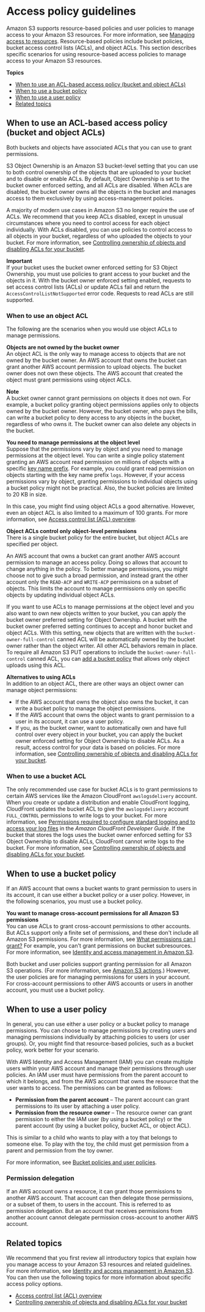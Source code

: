 # Access policy guidelines<a name="access-policy-alternatives-guidelines"></a>

Amazon S3 supports resource\-based policies and user policies to manage access to your Amazon S3 resources\. For more information, see [Managing access to resources](access-control-overview.md#access-control-resources-manage-permissions-basics)\. Resource\-based policies include bucket policies, bucket access control lists \(ACLs\), and object ACLs\. This section describes specific scenarios for using resource\-based access policies to manage access to your Amazon S3 resources\. 

**Topics**
+ [When to use an ACL\-based access policy \(bucket and object ACLs\)](#when-to-use-acl)
+ [When to use a bucket policy](#when-to-use-bucket-policy)
+ [When to use a user policy](#when-to-use-user-policy)
+ [Related topics](#access-control-guidelines-related-topics)

## When to use an ACL\-based access policy \(bucket and object ACLs\)<a name="when-to-use-acl"></a>

Both buckets and objects have associated ACLs that you can use to grant permissions\. 

S3 Object Ownership is an Amazon S3 bucket\-level setting that you can use to both control ownership of the objects that are uploaded to your bucket and to disable or enable ACLs\. By default, Object Ownership is set to the bucket owner enforced setting, and all ACLs are disabled\. When ACLs are disabled, the bucket owner owns all the objects in the bucket and manages access to them exclusively by using access\-management policies\.

 A majority of modern use cases in Amazon S3 no longer require the use of ACLs\. We recommend that you keep ACLs disabled, except in unusual circumstances where you need to control access for each object individually\. With ACLs disabled, you can use policies to control access to all objects in your bucket, regardless of who uploaded the objects to your bucket\. For more information, see [Controlling ownership of objects and disabling ACLs for your bucket](about-object-ownership.md)\.

**Important**  
If your bucket uses the bucket owner enforced setting for S3 Object Ownership, you must use policies to grant access to your bucket and the objects in it\. With the bucket owner enforced setting enabled, requests to set access control lists \(ACLs\) or update ACLs fail and return the `AccessControlListNotSupported` error code\. Requests to read ACLs are still supported\.

### When to use an object ACL<a name="when-to-use-object-acl"></a>

The following are the scenarios when you would use object ACLs to manage permissions\.

**Objects are not owned by the bucket owner**  
An object ACL is the only way to manage access to objects that are not owned by the bucket owner\. An AWS account that owns the bucket can grant another AWS account permission to upload objects\. The bucket owner does not own these objects\. The AWS account that created the object must grant permissions using object ACLs\.

**Note**  
A bucket owner cannot grant permissions on objects it does not own\. For example, a bucket policy granting object permissions applies only to objects owned by the bucket owner\. However, the bucket owner, who pays the bills, can write a bucket policy to deny access to any objects in the bucket, regardless of who owns it\. The bucket owner can also delete any objects in the bucket\. 

**You need to manage permissions at the object level**  
Suppose that the permissions vary by object and you need to manage permissions at the object level\. You can write a single policy statement granting an AWS account read permission on millions of objects with a specific [key name prefix](https://docs.aws.amazon.com/general/latest/gr/glos-chap.html#keyprefix)\. For example, you could grant read permission on objects starting with the key name prefix `logs`\. However, if your access permissions vary by object, granting permissions to individual objects using a bucket policy might not be practical\. Also, the bucket policies are limited to 20 KB in size\.

In this case, you might find using object ACLs a good alternative\. However, even an object ACL is also limited to a maximum of 100 grants\. For more information, see [Access control list \(ACL\) overview](acl-overview.md)\.

**Object ACLs control only object\-level permissions**  
 There is a single bucket policy for the entire bucket, but object ACLs are specified per object\.

An AWS account that owns a bucket can grant another AWS account permission to manage an access policy\. Doing so allows that account to change anything in the policy\. To better manage permissions, you might choose not to give such a broad permission, and instead grant the other account only the `READ-ACP` and `WRITE-ACP` permissions on a subset of objects\. This limits the account to manage permissions only on specific objects by updating individual object ACLs\.

If you want to use ACLs to manage permissions at the object level and you also want to own new objects written to your bucket, you can apply the bucket owner preferred setting for Object Ownership\. A bucket with the bucket owner preferred setting continues to accept and honor bucket and object ACLs\. With this setting, new objects that are written with the `bucket-owner-full-control` canned ACL will be automatically owned by the bucket owner rather than the object writer\. All other ACL behaviors remain in place\. To require all Amazon S3 PUT operations to include the `bucket-owner-full-control` canned ACL, you can [add a bucket policy](ensure-object-ownership.md#ensure-object-ownership-bucket-policy) that allows only object uploads using this ACL\.

**Alternatives to using ACLs**  
In addition to an object ACL, there are other ways an object owner can manage object permissions:
+ If the AWS account that owns the object also owns the bucket, it can write a bucket policy to manage the object permissions\.
+ If the AWS account that owns the object wants to grant permission to a user in its account, it can use a user policy\.
+ If you, as the bucket owner, want to automatically own and have full control over every object in your bucket, you can apply the bucket owner enforced setting for Object Ownership to disable ACLs\. As a result, access control for your data is based on policies\. For more information, see [Controlling ownership of objects and disabling ACLs for your bucket](about-object-ownership.md)\.

### When to use a bucket ACL<a name="when-to-use-bucket-acl"></a>

The only recommended use case for bucket ACLs is to grant permissions to certain AWS services like the Amazon CloudFront `awslogsdelivery` account\. When you create or update a distribution and enable CloudFront logging, CloudFront updates the bucket ACL to give the `awslogsdelivery` account `FULL_CONTROL` permissions to write logs to your bucket\. For more information, see [Permissions required to configure standard logging and to access your log files](https://docs.aws.amazon.com/AmazonCloudFront/latest/DeveloperGuide/AccessLogs.html#AccessLogsBucketAndFileOwnership) in the *Amazon CloudFront Developer Guide*\. If the bucket that stores the logs uses the bucket owner enforced setting for S3 Object Ownership to disable ACLs, CloudFront cannot write logs to the bucket\. For more information, see [Controlling ownership of objects and disabling ACLs for your bucket](about-object-ownership.md)\.

## When to use a bucket policy<a name="when-to-use-bucket-policy"></a>

If an AWS account that owns a bucket wants to grant permission to users in its account, it can use either a bucket policy or a user policy\. However, in the following scenarios, you must use a bucket policy\.

**You want to manage cross\-account permissions for all Amazon S3 permissions**  
You can use ACLs to grant cross\-account permissions to other accounts\. But ACLs support only a finite set of permissions, and these don't include all Amazon S3 permissions\. For more information, see [What permissions can I grant?](acl-overview.md#permissions) For example, you can't grant permissions on bucket subresources\. For more information, see [Identity and access management in Amazon S3](s3-access-control.md)\.

Both bucket and user policies support granting permission for all Amazon S3 operations\. \(For more information, see [Amazon S3 actions](using-with-s3-actions.md)\.\) However, the user policies are for managing permissions for users in your account\. For cross\-account permissions to other AWS accounts or users in another account, you must use a bucket policy\.

## When to use a user policy<a name="when-to-use-user-policy"></a>

In general, you can use either a user policy or a bucket policy to manage permissions\. You can choose to manage permissions by creating users and managing permissions individually by attaching policies to users \(or user groups\)\. Or, you might find that resource\-based policies, such as a bucket policy, work better for your scenario\.

With AWS Identity and Access Management \(IAM\) you can create multiple users within your AWS account and manage their permissions through user policies\. An IAM user must have permissions from the parent account to which it belongs, and from the AWS account that owns the resource that the user wants to access\. The permissions can be granted as follows:
+ **Permission from the parent account** – The parent account can grant permissions to its user by attaching a user policy\.
+ **Permission from the resource owner** – The resource owner can grant permission to either the IAM user \(by using a bucket policy\) or the parent account \(by using a bucket policy, bucket ACL, or object ACL\)\.

This is similar to a child who wants to play with a toy that belongs to someone else\. To play with the toy, the child must get permission from a parent and permission from the toy owner\.

For more information, see [Bucket policies and user policies](using-iam-policies.md)\.

### Permission delegation<a name="permission-delegation"></a>

If an AWS account owns a resource, it can grant those permissions to another AWS account\. That account can then delegate those permissions, or a subset of them, to users in the account\. This is referred to as permission delegation\. But an account that receives permissions from another account cannot delegate permission cross\-account to another AWS account\. 

## Related topics<a name="access-control-guidelines-related-topics"></a>

We recommend that you first review all introductory topics that explain how you manage access to your Amazon S3 resources and related guidelines\. For more information, see [Identity and access management in Amazon S3](s3-access-control.md)\. You can then use the following topics for more information about specific access policy options\. 
+ [Access control list \(ACL\) overview](acl-overview.md)
+ [Controlling ownership of objects and disabling ACLs for your bucket](about-object-ownership.md)